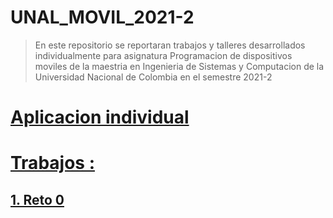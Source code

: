 # UNAL_MOVIL_2021-2
> En este repositorio se reportaran trabajos y talleres desarrollados individualmente para asignatura Programacion de dispositivos moviles de la maestria en Ingenieria de Sistemas y Computacion de la Universidad Nacional de Colombia en el semestre 2021-2

# [Aplicacion individual](https://github.com/camilonfs1/UNAL_MOVIL_2021-2/tree/main/20212PDDM)

# [Trabajos : ](https://github.com/camilonfs1/UNAL_MOVIL_2021-2/tree/main/Workshops)


## [1. Reto 0](https://github.com/camilonfs1/UNAL_MOVIL_2021-2/blob/main/Workshops/reto0.md)